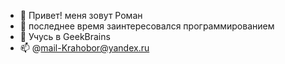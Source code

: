 - 👋 Привет! меня зовут Роман
- 👀 последнее время заинтересовался программированием
- 🌱 Учусь в GeekBrains
- 📫 @mail-Krahobor@yandex.ru

<!---
MoskalchenkoRoman/MoskalchenkoRoman is a ✨ special ✨ repository because its `README.md` (this file) appears on your GitHub profile.
You can click the Preview link to take a look at your changes.
--->
